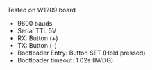 Tested on W1209 board

- 9600 bauds
- Serial TTL 5V
- RX: Button (+)
- TX: Button (-)
- Bootloader Entry: Button SET (Hold pressed)
- Bootloader timeout: 1.02s (IWDG)
